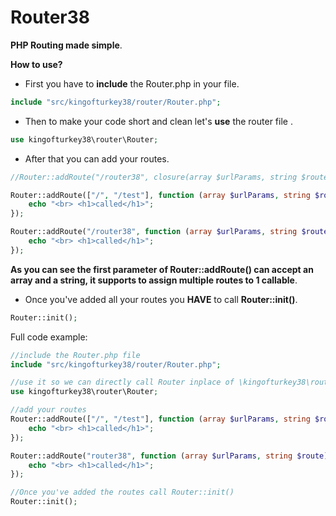 # Router38
**PHP Routing made simple**.


**How to use?**
* First you have to **include** the Router.php in your file.
```php
include "src/kingofturkey38/router/Router.php";
```

* Then to make your code short and clean let's **use** the router file .
```php
use kingofturkey38\router\Router;
```

* After that you can add your routes.
```php
//Router::addRoute("/router38", closure(array $urlParams, string $route))

Router::addRoute(["/", "/test"], function (array $urlParams, string $route): void {
	echo "<br> <h1>called</h1>";
});

Router::addRoute("/router38", function (array $urlParams, string $route): void {
	echo "<br> <h1>called</h1>";
});
```
**As you can see the first parameter of Router::addRoute() can accept an array and a string, it supports to assign multiple routes to 1 callable**.

* Once you've added all your routes you **HAVE** to call **Router::init()**.
```php
Router::init();
```  

Full code example:
```php
//include the Router.php file
include "src/kingofturkey38/router/Router.php";

//use it so we can directly call Router inplace of \kingofturkey38\router\Router
use kingofturkey38\router\Router;

//add your routes
Router::addRoute(["/", "/test"], function (array $urlParams, string $route): void {
	echo "<br> <h1>called</h1>";
});

Router::addRoute("router38", function (array $urlParams, string $route): void {
	echo "<br> <h1>called</h1>";
});

//Once you've added the routes call Router::init()
Router::init();
```  
